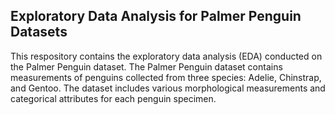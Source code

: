 ## Exploratory Data Analysis for Palmer Penguin Datasets
This respository contains the exploratory data analysis (EDA) conducted on the Palmer Penguin dataset. The Palmer Penguin dataset contains measurements of penguins collected from three species: Adelie, Chinstrap, and Gentoo. The dataset includes various morphological measurements and categorical attributes for each penguin specimen.

